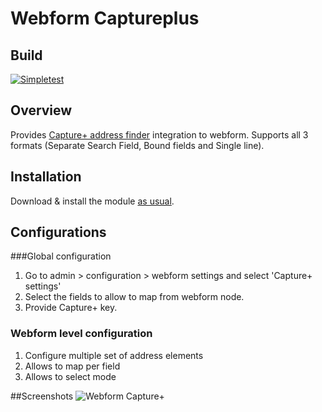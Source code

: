 # Webform Captureplus

## Build

[![Simpletest](https://travis-ci.org/vijaycs85/webform_captureplus.svg?branch=7.x-1.x)](https://travis-ci.org/vijaycs85/webform_captureplus)

## Overview
Provides [Capture+ address finder](http://www.pcapredict.com/en-gb/address-capture-software/) integration to webform. Supports all 3 formats (Separate Search Field, Bound fields and Single line).

## Installation

Download & install the module [as usual](https://www.drupal.org/documentation/install/modules-themes/modules-7).

## Configurations

###Global configuration
1. Go to admin > configuration > webform settings and select 'Capture+ settings'
2. Select the fields to allow to map from webform node.
3. Provide Capture+ key.

### Webform level configuration

1. Configure multiple set of address elements
2. Allows to map per field
3. Allows to select mode

##Screenshots
![Webform Capture+](https://www.drupal.org/files/project-images/webform-captureplus.png)
